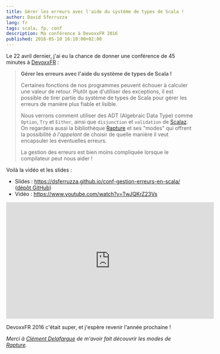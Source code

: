 ```yaml
---
title: Gérer les erreurs avec l'aide du système de types de Scala !
author: David Sferruzza
lang: fr
tags: scala, fp, conf
description: Ma conférence à DevoxxFR 2016
published: 2016-05-10 16:10:00+02:00
---
```


Le 22 avril dernier, j'ai eu la chance de donner une conférence de 45 minutes à [DevoxxFR](https://devoxx.fr/) :

> **Gérer les erreurs avec l'aide du système de types de Scala !**
>
> Certaines fonctions de nos programmes peuvent échouer à calculer une valeur de retour. Plutôt que d'utiliser des exceptions, il est possible de tirer partie du système de types de Scala pour gérer les erreurs de manière plus fiable et lisible.
>
> Nous verrons comment utiliser des ADT (Algebraic Data Type) comme `Option`, `Try` et `Either`, ainsi que `disjunction` et `validation` de [Scalaz](https://github.com/scalaz/scalaz). On regardera aussi la bibliothèque [Rapture](http://rapture.io/) et ses "modes" qui offrent la possibilité *à l'appelant* de choisir de quelle manière il veut encapsuler les éventuelles erreurs.
>
> La gestion des erreurs est bien moins compliquée lorsque le compilateur peut nous aider !

Voilà la vidéo et les slides :

- Slides : <https://dsferruzza.github.io/conf-gestion-erreurs-en-scala/> ([dépôt GitHub](https://github.com/dsferruzza/conf-gestion-erreurs-en-scala))
- Vidéo : <https://www.youtube.com/watch?v=TwJQKrZ23Vs>

<iframe width="560" height="315" src="https://www.youtube-nocookie.com/embed/TwJQKrZ23Vs?rel=0" frameborder="0" allowfullscreen></iframe>

DevoxxFR 2016 c'était super, et j'espère revenir l'année prochaine !

*Merci à [Clément Delafargue](http://blog.clement.delafargue.name/) de m'avoir fait découvrir les modes de [Rapture](http://rapture.io/).*
